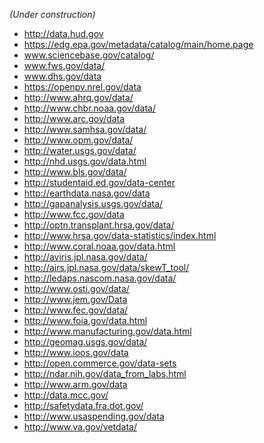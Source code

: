 _(Under construction)_



* http://data.hud.gov
* https://edg.epa.gov/metadata/catalog/main/home.page
* www.sciencebase.gov/catalog/
* www.fws.gov/data/
* www.dhs.gov/data
* https://openpv.nrel.gov/data
* http://www.ahrq.gov/data/
* http://www.chbr.noaa.gov/data/
* http://www.arc.gov/data
* http://www.samhsa.gov/data/
* http://www.opm.gov/data/
* http://water.usgs.gov/data/
* http://nhd.usgs.gov/data.html
* http://www.bls.gov/data/
* http://studentaid.ed.gov/data-center
* http://earthdata.nasa.gov/data
* http://gapanalysis.usgs.gov/data/
* http://www.fcc.gov/data
* http://optn.transplant.hrsa.gov/data/
* http://www.hrsa.gov/data-statistics/index.html
* http://www.coral.noaa.gov/data.html
* http://aviris.jpl.nasa.gov/data/
* http://airs.jpl.nasa.gov/data/skewT_tool/
* http://ledaps.nascom.nasa.gov/data/
* http://www.osti.gov/data/
* http://www.jem.gov/Data
* http://www.fec.gov/data/
* http://www.foia.gov/data.html
* http://www.manufacturing.gov/data.html
* http://geomag.usgs.gov/data/
* http://www.ioos.gov/data
* http://open.commerce.gov/data-sets
* http://ndar.nih.gov/data_from_labs.html
* http://www.arm.gov/data
* http://data.mcc.gov/
* http://safetydata.fra.dot.gov/
* http://www.usaspending.gov/data
* http://www.va.gov/vetdata/
